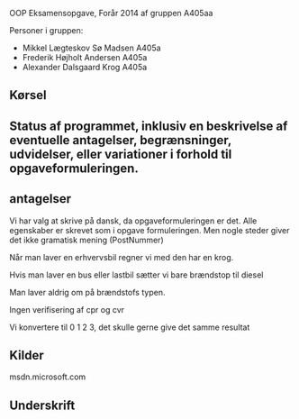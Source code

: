 OOP Eksamensopgave, Forår 2014 af gruppen A405aa

Personer i gruppen:

 * Mikkel Lægteskov Sø Madsen A405a 
 * Frederik Højholt Andersen A405a
 * Alexander Dalsgaard Krog A405a

## Kørsel


## Status af programmet, inklusiv en beskrivelse af eventuelle antagelser, begrænsninger, udvidelser, eller variationer i forhold til opgaveformuleringen.

## antagelser
Vi har valg at skrive på dansk, da opgaveformuleringen er det. Alle egenskaber er skrevet som i opgave formuleringen. Men nogle steder giver det ikke gramatisk mening (PostNummer)

Når man laver en erhvervsbil regner vi med den har en krog.

Hvis man laver en bus eller lastbil sætter vi bare brændstop til diesel

Man laver aldrig om på brændstofs typen.

Ingen verifisering af cpr og cvr

Vi konvertere til 0 1 2 3, det skulle gerne give det samme resultat

## Kilder
msdn.microsoft.com

## Underskrift